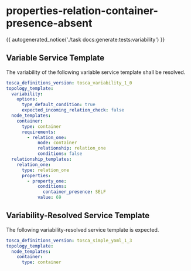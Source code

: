 # properties-relation-container-presence-absent

{{ autogenerated_notice('./task docs:generate:tests:variability') }}


## Variable Service Template

The variability of the following variable service template shall be resolved.

```yaml linenums="1"
tosca_definitions_version: tosca_variability_1_0
topology_template:
  variability:
    options:
      type_default_condition: true
      expected_incoming_relation_check: false
  node_templates:
    container:
      type: container
      requirements:
        - relation_one:
            node: container
            relationship: relation_one
            conditions: false
  relationship_templates:
    relation_one:
      type: relation_one
      properties:
        - property_one:
            conditions:
              container_presence: SELF
            value: 69
```




## Variability-Resolved Service Template

The following variability-resolved service template is expected.

```yaml linenums="1"
tosca_definitions_version: tosca_simple_yaml_1_3
topology_template:
  node_templates:
    container:
      type: container
```

